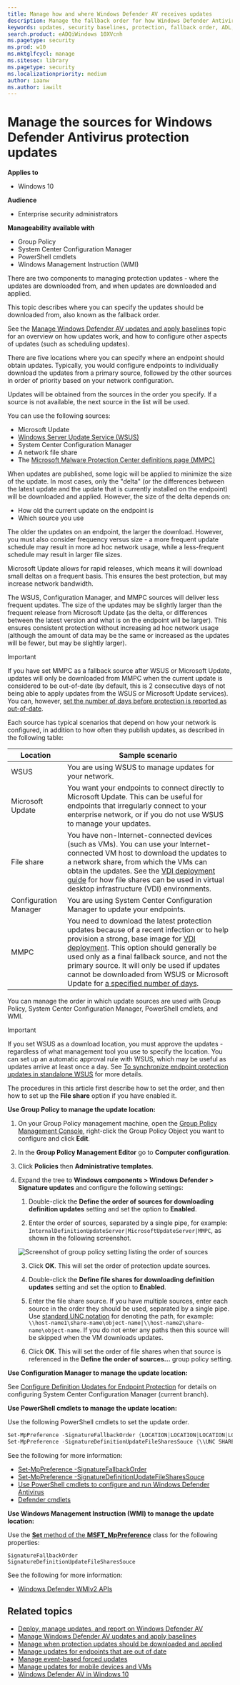 ```yaml
---
title: Manage how and where Windows Defender AV receives updates
description: Manage the fallback order for how Windows Defender Antivirus receives protection updates.
keywords: updates, security baselines, protection, fallback order, ADL, MMPC, UNC, file path, share, wsus
search.product: eADQiWindows 10XVcnh
ms.pagetype: security
ms.prod: w10
ms.mktglfcycl: manage
ms.sitesec: library
ms.pagetype: security
ms.localizationpriority: medium
author: iaanw
ms.author: iawilt
---
```


# Manage the sources for Windows Defender Antivirus protection updates

**Applies to**
-   Windows 10

**Audience**

- Enterprise security administrators

**Manageability available with**

- Group Policy
- System Center Configuration Manager
- PowerShell cmdlets
- Windows Management Instruction (WMI)

<a id="protection-updates"></a>  
<!-- this has been used as anchor in VDI content -->

There are two components to managing protection updates - where the updates are downloaded from, and when updates are downloaded and applied.

This topic describes where you can specify the updates should be downloaded from, also known as the fallback order.

See the [Manage Windows Defender AV updates and apply baselines](manage-updates-baselines-windows-defender-antivirus.md) topic for an overview on how updates work, and how to configure other aspects of updates (such as scheduling updates).

<a id="fallback-order"></a>

There are five locations where you can specify where an endpoint should obtain updates. Typically, you would configure endpoints to individually download the updates from a primary source, followed by the other sources in order of priority based on your network configuration.

Updates will be obtained from the sources in the order you specify. If a source is not available, the next source in the list will be used.

You can use the following sources:


-   Microsoft Update
-   [Windows Server Update Service (WSUS)](https://technet.microsoft.com/windowsserver/bb332157.aspx)
-   System Center Configuration Manager
-   A network file share
-   The [Microsoft Malware Protection Center definitions page (MMPC)](http://www.microsoft.com/security/portal/definitions/adl.aspx)


When updates are published, some logic will be applied to minimize the size of the update. In most cases, only the "delta" (or the differences between the latest update and the update that is currently installed on the endpoint) will be downloaded and applied. However, the size of the delta depends on:

- How old the current update on the endpoint is
- Which source you use


The older the updates on an endpoint, the larger the download. However, you must also consider frequency versus size - a more frequent update schedule may result in more ad hoc network usage, while a less-frequent schedule may result in larger file sizes.

Microsoft Update allows for rapid releases, which means it will download small deltas on a frequent basis. This ensures the best protection, but may increase network bandwidth.

The WSUS, Configuration Manager, and MMPC sources will deliver less frequent updates. The size of the updates may be slightly larger than the frequent release from Microsoft Update (as the delta, or differences between the latest version and what is on the endpoint will be larger). This ensures consistent protection without increasing ad hoc network usage (although the amount of data may be the same or increased as the updates will be fewer, but may be slightly larger).

> [!IMPORTANT]
> If you have set MMPC as a fallback source after WSUS or Microsoft Update, updates will only be downloaded from MMPC when the current update is considered to be out-of-date (by default, this is 2 consecutive days of not being able to apply updates from the WSUS or Microsoft Update services).
> You can, however, [set the number of days before protection is reported as out-of-date](https://docs.microsoft.com/en-us/windows/threat-protection/windows-defender-antivirus/manage-outdated-endpoints-windows-defender-antivirus#set-the-number-of-days-before-protection-is-reported-as-out-of-date).

Each source has typical scenarios that depend on how your network is configured, in addition to how often they publish updates, as described in the following table:

Location | Sample scenario
---|---
WSUS | You are using WSUS to manage updates for your network.
Microsoft Update | You want your endpoints to connect directly to Microsoft Update. This can be useful for endpoints that irregularly connect to your enterprise network, or if you do not use WSUS to manage your updates.
File share | You have non-Internet-connected devices (such as VMs). You can use your Internet-connected VM host to download the updates to a network share, from which the VMs can obtain the updates. See the [VDI deployment guide](deployment-vdi-windows-defender-antivirus.md) for how file shares can be used in virtual desktop infrastructure (VDI) environments.
Configuration Manager | You are using System Center Configuration Manager to update your endpoints.
MMPC | You need to download the latest protection updates because of a recent infection or to help provision a strong, base image for [VDI deployment](deployment-vdi-windows-defender-antivirus.md). This option should generally be used only as a final fallback source, and not the primary source. It will only be used if updates cannot be downloaded from WSUS or Microsoft Update for [a specified number of days](https://docs.microsoft.com/en-us/windows/threat-protection/windows-defender-antivirus/manage-outdated-endpoints-windows-defender-antivirus#set-the-number-of-days-before-protection-is-reported-as-out-of-date).
  
    
You can manage the order in which update sources are used with Group Policy, System Center Configuration Manager, PowerShell cmdlets, and WMI.

> [!IMPORTANT]
> If you set WSUS as a download location, you must approve the updates - regardless of what management tool you use to specify the location. You can set up an automatic approval rule with WSUS, which may be useful as updates arrive at least once a day. See [To synchronize endpoint protection updates in standalone WSUS](https://docs.microsoft.com/en-us/sccm/protect/deploy-use/endpoint-definitions-wsus#to-synchronize-endpoint-protection-definition-updates-in-standalone-wsus) for more details.


The procedures in this article first describe how to set the order, and then how to set up the **File share** option if you have enabled it.


**Use Group Policy to manage the update location:**

1.  On your Group Policy management machine, open the [Group Policy Management Console](https://technet.microsoft.com/library/cc731212.aspx), right-click the Group Policy Object you want to configure and click **Edit**.

3.  In the **Group Policy Management Editor** go to **Computer configuration**.

4.  Click **Policies** then **Administrative templates**.

5.  Expand the tree to **Windows components > Windows Defender > Signature updates** and configure the following settings:
    
    1.  Double-click the **Define the order of sources for downloading definition updates** setting and set the option to **Enabled**.  

    2.  Enter the order of sources, separated by a single pipe, for example: `InternalDefinitionUpdateServer|MicrosoftUpdateServer|MMPC`, as shown in the following screenshot.  

    ![Screenshot of group policy setting listing the order of sources](images/defender/wdav-order-update-sources.png)

    3.  Click **OK**. This will set the order of protection update sources.  

    1.  Double-click the **Define file shares for downloading definition updates** setting and set the option to **Enabled**.  

    2.  Enter the file share source. If you have multiple sources, enter each source in the order they should be used, separated by a single pipe. Use [standard UNC notation](https://msdn.microsoft.com/en-us/library/gg465305.aspx) for denoting the path, for example: `\\host-name1\share-name\object-name|\\host-name2\share-name\object-name`.  If you do not enter any paths then this source will be skipped when the VM downloads updates.

    3.  Click **OK**. This will set the order of file shares when that source is referenced in the **Define the order of sources...** group policy setting.


**Use Configuration Manager to manage the update location:**

See [Configure Definition Updates for Endpoint Protection](https://docs.microsoft.com/en-us/sccm/protect/deploy-use/endpoint-definition-updates) for details on configuring System Center Configuration Manager (current branch).


**Use PowerShell cmdlets to manage the update location:**

Use the following PowerShell cmdlets to set the update order.

```PowerShell
Set-MpPreference -SignatureFallbackOrder {LOCATION|LOCATION|LOCATION|LOCATION}
Set-MpPreference -SignatureDefinitionUpdateFileSharesSouce {\\UNC SHARE PATH|\\UNC SHARE PATH}
```
See the following for more information:
- [Set-MpPreference -SignatureFallbackOrder](https://technet.microsoft.com/en-us/itpro/powershell/windows/defender/set-mppreference#-signaturefallbackorder)
- [Set-MpPreference -SignatureDefinitionUpdateFileSharesSouce](https://technet.microsoft.com/en-us/itpro/powershell/windows/defender/set-mppreference#-signaturedefinitionupdatefilesharessources)
- [Use PowerShell cmdlets to configure and run Windows Defender Antivirus](use-powershell-cmdlets-windows-defender-antivirus.md)
- [Defender cmdlets](https://technet.microsoft.com/en-us/library/dn433280.aspx) 

**Use Windows Management Instruction (WMI) to manage the update location:**

Use the [**Set** method of the **MSFT_MpPreference**](https://msdn.microsoft.com/en-us/library/dn455323(v=vs.85).aspx) class for the following properties:

```WMI
SignatureFallbackOrder
SignatureDefinitionUpdateFileSharesSouce
```

See the following for more information:
- [Windows Defender WMIv2 APIs](https://msdn.microsoft.com/en-us/library/dn439477(v=vs.85).aspx)










## Related topics
- [Deploy, manage updates, and report on Windows Defender AV](deploy-manage-report-windows-defender-antivirus.md)
- [Manage Windows Defender AV updates and apply baselines](manage-updates-baselines-windows-defender-antivirus.md)
- [Manage when protection updates should be downloaded and applied](manage-protection-update-schedule-windows-defender-antivirus.md)
- [Manage updates for endpoints that are out of date](manage-outdated-endpoints-windows-defender-antivirus.md)
- [Manage event-based forced updates](manage-event-based-updates-windows-defender-antivirus.md)
- [Manage updates for mobile devices and VMs](manage-updates-mobile-devices-vms-windows-defender-antivirus.md)
- [Windows Defender AV in Windows 10](windows-defender-antivirus-in-windows-10.md)

